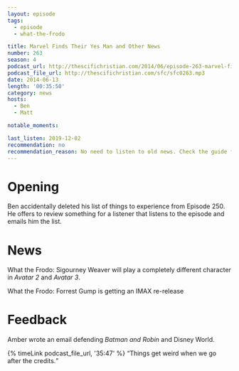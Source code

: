 ```yaml
---
layout: episode
tags:
  - episode
  - what-the-frodo

title: Marvel Finds Their Yes Man and Other News
number: 263
season: 4
podcast_url: http://thescifichristian.com/2014/06/episode-263-marvel-finds-their-yes-man-and-other-news/
podcast_file_url: http://thescifichristian.com/sfc/sfc0263.mp3
date: 2014-06-13
length: '00:35:50'
category: news
hosts:
  - Ben
  - Matt

notable_moments: 

last_listen: 2019-12-02
recommendation: no
recommendation_reason: No need to listen to old news. Check the guide for what's interesting in hindsight.
---
```

# Opening
Ben accidentally deleted his list of things to experience from Episode 250. He offers to review something for a listener that listens to the episode and emails him the list. 



# News
What the Frodo: Sigourney Weaver will play a completely different character in <i class="work-title">Avatar 2</i> and <i class="work-title">Avatar 3</i>.

What the Frodo: Forrest Gump is getting an IMAX re-release



# Feedback 
Amber wrote an email defending <i class="work-title">Batman and Robin</i> and Disney World. 

<div class="quote">
  {% timeLink podcast_file_url, '35:47' %}
  <q class="ben">Things get weird when we go after the credits.</q>
</div>